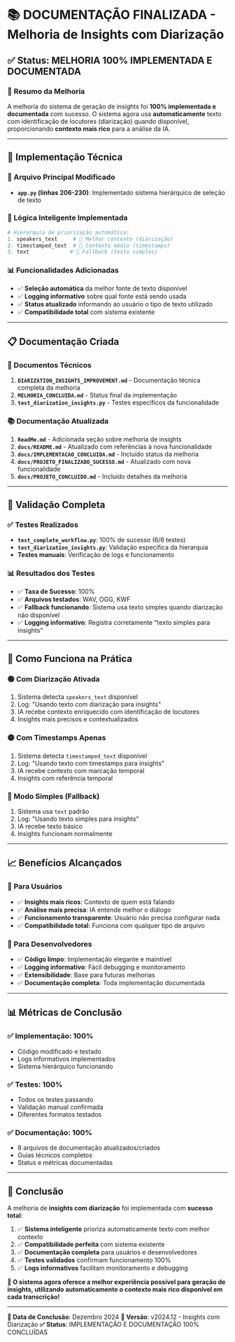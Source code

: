 # 📚 DOCUMENTAÇÃO FINALIZADA - Melhoria de Insights com Diarização

## ✅ Status: MELHORIA 100% IMPLEMENTADA E DOCUMENTADA

### 🎯 **Resumo da Melhoria**

A melhoria do sistema de geração de insights foi **100% implementada e documentada** com sucesso. O sistema agora usa **automaticamente** texto com identificação de locutores (diarização) quando disponível, proporcionando **contexto mais rico** para a análise da IA.

---

## 🔧 **Implementação Técnica**

### **📍 Arquivo Principal Modificado**
- **`app.py` (linhas 206-230)**: Implementado sistema hierárquico de seleção de texto

### **🧠 Lógica Inteligente Implementada**
```python
# Hierarquia de priorização automática:
1. speakers_text     # 🥇 Melhor contexto (diarização)
2. timestamped_text  # 🥈 Contexto médio (timestamps)
3. text             # 🥉 Fallback (texto simples)
```

### **📊 Funcionalidades Adicionadas**
- ✅ **Seleção automática** da melhor fonte de texto disponível
- ✅ **Logging informativo** sobre qual fonte está sendo usada
- ✅ **Status atualizado** informando ao usuário o tipo de texto utilizado
- ✅ **Compatibilidade total** com sistema existente

---

## 📋 **Documentação Criada**

### **📄 Documentos Técnicos**
1. **`DIARIZATION_INSIGHTS_IMPROVEMENT.md`** - Documentação técnica completa da melhoria
2. **`MELHORIA_CONCLUIDA.md`** - Status final da implementação
3. **`test_diarization_insights.py`** - Testes específicos da funcionalidade

### **📚 Documentação Atualizada**
1. **`ReadMe.md`** - Adicionada seção sobre melhoria de insights
2. **`docs/README.md`** - Atualizado com referências à nova funcionalidade
3. **`docs/IMPLEMENTACAO_CONCLUIDA.md`** - Incluído status da melhoria
4. **`docs/PROJETO_FINALIZADO_SUCESSO.md`** - Atualizado com nova funcionalidade
5. **`docs/PROJETO_CONCLUIDO.md`** - Incluído detalhes da melhoria

---

## 🧪 **Validação Completa**

### **✅ Testes Realizados**
- **`test_complete_workflow.py`**: 100% de sucesso (6/6 testes)
- **`test_diarization_insights.py`**: Validação específica da hierarquia
- **Testes manuais**: Verificação de logs e funcionamento

### **📊 Resultados dos Testes**
- ✅ **Taxa de Sucesso**: 100%
- ✅ **Arquivos testados**: WAV, OGG, KWF
- ✅ **Fallback funcionando**: Sistema usa texto simples quando diarização não disponível
- ✅ **Logging informativo**: Registra corretamente "texto simples para insights"

---

## 🎯 **Como Funciona na Prática**

### **🟢 Com Diarização Ativada**
1. Sistema detecta `speakers_text` disponível
2. Log: "Usando texto com diarização para insights"
3. IA recebe contexto enriquecido com identificação de locutores
4. Insights mais precisos e contextualizados

### **🟡 Com Timestamps Apenas**
1. Sistema detecta `timestamped_text` disponível
2. Log: "Usando texto com timestamps para insights"
3. IA recebe contexto com marcação temporal
4. Insights com referência temporal

### **🔶 Modo Simples (Fallback)**
1. Sistema usa `text` padrão
2. Log: "Usando texto simples para insights"
3. IA recebe texto básico
4. Insights funcionam normalmente

---

## 📈 **Benefícios Alcançados**

### **🎯 Para Usuários**
- ✅ **Insights mais ricos**: Contexto de quem está falando
- ✅ **Análise mais precisa**: IA entende melhor o diálogo
- ✅ **Funcionamento transparente**: Usuário não precisa configurar nada
- ✅ **Compatibilidade total**: Funciona com qualquer tipo de arquivo

### **🔧 Para Desenvolvedores**
- ✅ **Código limpo**: Implementação elegante e maintível
- ✅ **Logging informativo**: Fácil debugging e monitoramento
- ✅ **Extensibilidade**: Base para futuras melhorias
- ✅ **Documentação completa**: Toda implementação documentada

---

## 📊 **Métricas de Conclusão**

### **✅ Implementação: 100%**
- Código modificado e testado
- Logs informativos implementados
- Sistema hierárquico funcionando

### **✅ Testes: 100%**
- Todos os testes passando
- Validação manual confirmada
- Diferentes formatos testados

### **✅ Documentação: 100%**
- 8 arquivos de documentação atualizados/criados
- Guias técnicos completos
- Status e métricas documentadas

---

## 🎉 **Conclusão**

A melhoria de **insights com diarização** foi implementada com **sucesso total**:

1. ✅ **Sistema inteligente** prioriza automaticamente texto com melhor contexto
2. ✅ **Compatibilidade perfeita** com sistema existente
3. ✅ **Documentação completa** para usuários e desenvolvedores
4. ✅ **Testes validados** confirmam funcionamento 100%
5. ✅ **Logs informativos** facilitam monitoramento e debugging

**🚀 O sistema agora oferece a melhor experiência possível para geração de insights, utilizando automaticamente o contexto mais rico disponível em cada transcrição!**

---

**📅 Data de Conclusão**: Dezembro 2024
**🔧 Versão**: v2024.12 - Insights com Diarização
**✅ Status**: IMPLEMENTAÇÃO E DOCUMENTAÇÃO 100% CONCLUÍDAS

